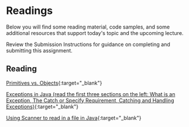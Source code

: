 # Readings

Below you will find some reading material, code samples, and some additional resources that support today's topic and the upcoming lecture.

Review the Submission Instructions for guidance on completing and submitting this assignment.

## Reading

[Primitives vs. Objects](https://www.baeldung.com/java-primitives-vs-objects){:target="_blank"}

<!-- Mix it up! Create the questions with pointed answers, fill in the blank, or opinion/open ended -->

[Exceptions in Java (read the first three sections on the left: What is an Exception, The Catch or Specify Requirement, Catching and Handling Exceptions)](https://docs.oracle.com/javase/tutorial/essential/exceptions/index.html){:target="_blank"}

<!-- Mix it up! Create the questions with pointed answers, fill in the blank, or opinion/open ended -->

[Using Scanner to read in a file in Java](https://docs.oracle.com/javase/tutorial/essential/io/scanning.html){:target="_blank"}

<!-- Mix it up! Create the questions with pointed answers, fill in the blank, or opinion/open ended -->
